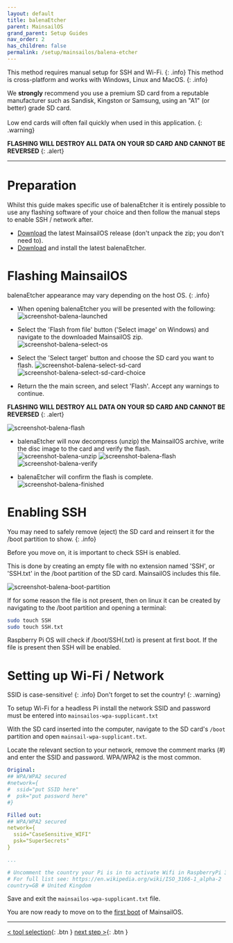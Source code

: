 ```yaml
---
layout: default
title: balenaEtcher
parent: MainsailOS
grand_parent: Setup Guides
nav_order: 2
has_children: false
permalink: /setup/mainsailos/balena-etcher
---
```


This method requires manual setup for SSH and Wi-Fi.
{: .info}
This method is cross-platform and works with Windows, Linux and MacOS.
{: .info}

We **strongly** recommend you use a premium SD card from a reputable manufacturer such as Sandisk, Kingston or Samsung, using an "A1" (or better) grade SD card. \
\
Low end cards will often fail quickly when used in this application.
{: .warning}

**FLASHING WILL DESTROY ALL DATA ON YOUR SD CARD AND CANNOT BE REVERSED**
{: .alert}

____

# Preparation

Whilst this guide makes specific use of balenaEtcher it is entirely possible to use any flashing software of your choice and then follow the manual steps to enable SSH / network after. 

*  [Download](https://github.com/mainsail-crew/MainsailOS/releases) the latest MainsailOS release (don't unpack the zip; you don't need to).
*  [Download](https://www.balena.io/etcher/) and install the latest balenaEtcher.

# Flashing MainsailOS

balenaEtcher appearance may vary depending on the host OS.
{: .info}


* When opening balenaEtcher you will be presented with the following:
![screenshot-balena-launched](img/balena-main-screen.png)

* Select the 'Flash from file' button ('Select image' on Windows) and navigate to the downloaded MainsailOS zip.
![screenshot-balena-select-os](img/balena-select-os.png)

* Select the 'Select target' button and choose the SD card you want to flash.
![screenshot-balena-select-sd-card](img/balena-select-sd-card.png)
![screenshot-balena-select-sd-card-choice](img/balena-select-sd-card-choice.png)

* Return the the main screen, and select 'Flash'. Accept any warnings to continue.

**FLASHING WILL DESTROY ALL DATA ON YOUR SD CARD AND CANNOT BE REVERSED**
{: .alert}

![screenshot-balena-flash](img/balena-etcher-flash.png)

* balenaEtcher will now decompress (unzip) the MainsailOS archive, write the disc image to the card and verify the flash. 
![screenshot-balena-unzip](img/balena-unzipping.png)
![screenshot-balena-flash](img/balena-flashing.png)
![screenshot-balena-verify](img/balena-etcher-validating.png)

* balenaEtcher will confirm the flash is complete.
![screenshot-balena-finished](img/balena-etcher-finished.png)

# Enabling SSH
You may need to safely remove (eject) the SD card and reinsert it for the /boot partition to show.
{: .info}

Before you move on, it is important to check SSH is enabled. 

This is done by creating an empty file with no extension named 'SSH', or 'SSH.txt' in the /boot partition of the SD card. MainsailOS includes this file. 

![screenshot-balena-boot-partition](img/balena-etcher-boot-partition.png)

If for some reason the file is not present, then on linux it can be created by navigating to the /boot partition and opening a terminal:

```bash
sudo touch SSH
sudo touch SSH.txt
```

Raspberry Pi OS will check if /boot/SSH(.txt) is present at first boot. If the file is present then SSH will be enabled.


# Setting up Wi-Fi / Network

SSID is case-sensitive!
{: .info}
Don't forget to set the country!
{: .warning}


To setup Wi-Fi for a headless Pi install the network SSID and password must be entered into `mainsailos-wpa-supplicant.txt` 

With the SD card inserted into the computer, navigate to the SD card's `/boot` partition and open `mainsail-wpa-supplicant.txt`.

Locate the relevant section to your network, remove the comment marks (#) and enter the SSID and password. WPA/WPA2 is the most common.

```yml
Original:
## WPA/WPA2 secured
#network={
#  ssid="put SSID here"
#  psk="put password here"
#}

Filled out:
## WPA/WPA2 secured
network={
  ssid="CaseSensitive_WIFI"
  psk="SuperSecrets"
}

...

# Uncomment the country your Pi is in to activate Wifi in RaspberryPi 3 B+ and above
# For full list see: https://en.wikipedia.org/wiki/ISO_3166-1_alpha-2
country=GB # United Kingdom

```
Save and exit the `mainsailos-wpa-supplicant.txt` file. 

You are now ready to move on to the [first boot](first-boot) of MainsailOS.


---
[< tool selection](../mainsail-os.md){: .btn }  [next step >](first-boot){: .btn }
